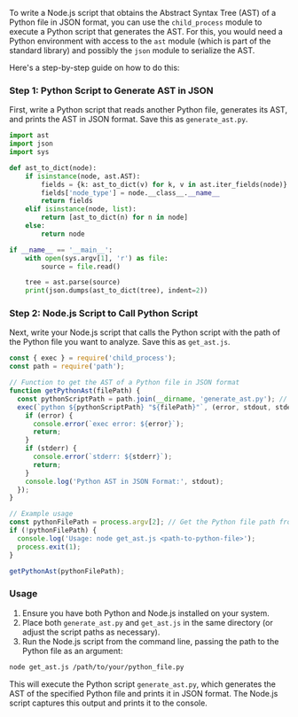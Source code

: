 To write a Node.js script that obtains the Abstract Syntax Tree (AST) of a Python file in JSON format, you can use the `child_process` module to execute a Python script that generates the AST. For this, you would need a Python environment with access to the `ast` module (which is part of the standard library) and possibly the `json` module to serialize the AST.

Here's a step-by-step guide on how to do this:

### Step 1: Python Script to Generate AST in JSON

First, write a Python script that reads another Python file, generates its AST, and prints the AST in JSON format. Save this as `generate_ast.py`.

```python
import ast
import json
import sys

def ast_to_dict(node):
    if isinstance(node, ast.AST):
        fields = {k: ast_to_dict(v) for k, v in ast.iter_fields(node)}
        fields['node_type'] = node.__class__.__name__
        return fields
    elif isinstance(node, list):
        return [ast_to_dict(n) for n in node]
    else:
        return node

if __name__ == '__main__':
    with open(sys.argv[1], 'r') as file:
        source = file.read()

    tree = ast.parse(source)
    print(json.dumps(ast_to_dict(tree), indent=2))
```

### Step 2: Node.js Script to Call Python Script

Next, write your Node.js script that calls the Python script with the path of the Python file you want to analyze. Save this as `get_ast.js`.

```javascript
const { exec } = require('child_process');
const path = require('path');

// Function to get the AST of a Python file in JSON format
function getPythonAst(filePath) {
  const pythonScriptPath = path.join(__dirname, 'generate_ast.py'); // Adjust the Python script path if necessary
  exec(`python ${pythonScriptPath} "${filePath}"`, (error, stdout, stderr) => {
    if (error) {
      console.error(`exec error: ${error}`);
      return;
    }
    if (stderr) {
      console.error(`stderr: ${stderr}`);
      return;
    }
    console.log('Python AST in JSON Format:', stdout);
  });
}

// Example usage
const pythonFilePath = process.argv[2]; // Get the Python file path from command line arguments
if (!pythonFilePath) {
  console.log('Usage: node get_ast.js <path-to-python-file>');
  process.exit(1);
}

getPythonAst(pythonFilePath);
```

### Usage

1. Ensure you have both Python and Node.js installed on your system.
2. Place both `generate_ast.py` and `get_ast.js` in the same directory (or adjust the script paths as necessary).
3. Run the Node.js script from the command line, passing the path to the Python file as an argument:

```bash
node get_ast.js /path/to/your/python_file.py
```

This will execute the Python script `generate_ast.py`, which generates the AST of the specified Python file and prints it in JSON format. The Node.js script captures this output and prints it to the console.